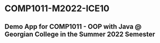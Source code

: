 # COMP1011-M2022-ICE10 
## Demo App for COMP1011 - OOP with Java @ Georgian College in the Summer 2022 Semester
